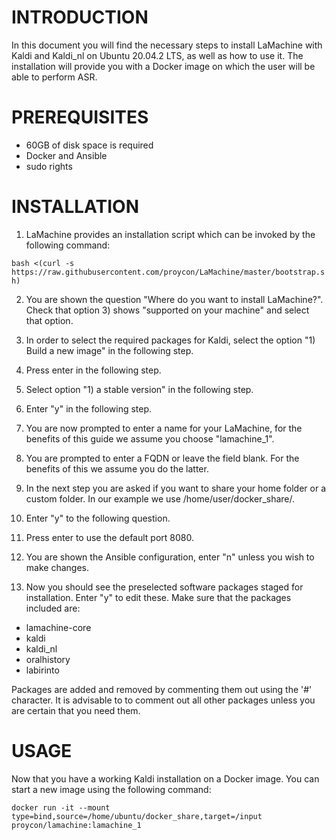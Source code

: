 # INTRODUCTION #

In this document you will find the necessary steps to install LaMachine with Kaldi and Kaldi_nl on Ubuntu 20.04.2 LTS, as well as how to use it. The installation will provide you with a Docker image on which the user will be able to perform ASR.

# PREREQUISITES #

- 60GB of disk space is required
- Docker and Ansible
- sudo rights

# INSTALLATION #

1. LaMachine provides an installation script which can be invoked by the following command:

`bash <(curl -s https://raw.githubusercontent.com/proycon/LaMachine/master/bootstrap.sh)`

2. You are shown the question "Where do you want to install LaMachine?". Check that option 3) shows "supported on your machine" and select that option.

3. In order to select the required packages for Kaldi, select the option "1) Build a new image" in the following step.

4. Press enter in the following step.

5. Select option "1) a stable version" in the following step.

6. Enter "y" in the following step.

7. You are now prompted to enter a name for your LaMachine, for the benefits of this guide we assume you choose "lamachine_1".

8. You are prompted to enter a FQDN or leave the field blank. For the benefits of this we assume you do the latter.

9. In the next step you are asked if you want to share your home folder or a custom folder. In our example we use /home/user/docker_share/.

10. Enter "y" to the following question.

11. Press enter to use the default port 8080.

12. You are shown the Ansible configuration, enter "n" unless you wish to make changes.

13. Now you should see the preselected software packages staged for installation. Enter "y" to edit these. Make sure that the packages included are:
- lamachine-core
- kaldi
- kaldi_nl
- oralhistory
- labirinto

Packages are added and removed by commenting them out using the '#' character. It is advisable to to comment out all other packages unless you are certain that you need them.

# USAGE #

Now that you have a working Kaldi installation on a Docker image. You can start a new image using the following command:

`docker run -it --mount type=bind,source=/home/ubuntu/docker_share,target=/input proycon/lamachine:lamachine_1`

